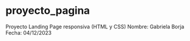 # proyecto_pagina
Proyecto Landing Page responsiva (HTML y CSS)
Nombre: Gabriela Borja
Fecha: 04/12/2023 
